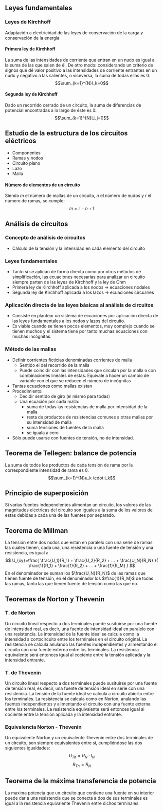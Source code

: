 ## Leyes fundamentales
### Leyes de Kirchhoff
Adaptación a electricidad de las leyes de conservación de la carga y conservación de la energía
#### Primera ley de Kirchhoff
La suma de las intensidades de corriente que entran en un nudo es igual a la suma de las que salen de él. 
De otro modo: considerando un criterio de signos que dé valor positivo a las intensidades de corriente entrantes en un nudo y negativo a las salientes, o viceversa, la suma de todas ellas es 0. $$\sum_{k=1}^{N}I_k=0$$
#### Segunda ley de Kirchhoff
Dado un recorrido cerrado de un circuito, la suma de diferencias de potencial encontradas a lo largo de éste es 0. $$\sum_{k=1}^{N}U_j=0$$

## Estudio de la estructura de los circuitos eléctricos
- Componentes
- Ramas y nodos
- Circuito plano
- Lazo
- Malla
#### Número de elementos de un circuito
Siendo $m$ el número de mallas de un circuito, $n$ el número de nudos y $r$ el número de ramas, se cumple: $$m = r - n + 1$$
## Análisis de circuitos
### Concepto de análisis de circuitos
- Cálculo de la tensión y la intensidad en cada elemento del circuito
### Leyes fundamentales
- Tanto si se aplican de forma directa como por otros métodos de simplificación, las ecuaciones necesarias para analizar un circuito siempre parten de las leyes de Kirchhoff y la ley de Ohm
- Primera ley de Kirchhoff aplicada a los nodos -> ecuaciones nodales
- Segunda ley de Kirchhoff aplicada a los lazos -> ecuaciones circualres
### Aplicación directa de las leyes básicas al análisis de circuitos
- Consiste en plantear un sistema de ecuaciones por aplicación directa de las leyes fundamentales a los nodos y lazos del circuito.
- Es viable cuando se tienen pocos elementos, muy complejo cuando se tienen muchos y el sistema tiene por tanto muchas ecuaciones con muchas incógnitas.
### Método de las mallas
- Definir corrientes ficticias denominadas corrientes de malla
	- Sentido el del recorrido de la malla
	- Puede coincidir con las intensidades que circulan por la malla o con combinaciones lineales de estas. Equivale a hacer un cambio de variable con el que se reducen el número de incógnitas
- Tantas ecuaciones como mallas existan
- Procedimiento:
	- Decidir sentido de giro (el mismo para todas)
	- Una ecuación por cada malla:
		- suma de todas las resistencias de malla por intensidad de la malla
		- resta de productos de resistencias comunes a otras mallas por su intensidad de malla
		- suma tensiones de fuentes de la malla
		- se iguala a cero
- Sólo puede usarse con fuentes de tensión, no de intensidad.
## Teorema de Tellegen: balance de potencia
La suma de todos los productos de cada tensión de rama por la correspondiente intensidad de rama es 0.
$$\sum_{k=1}^{N}u_k \cdot i_k$$
## Principio de superposición
Si varias fuentes independientes alimentan un circuito, los valores de las magnitudes eléctricas del circuito son iguales a la suma de los valores de estas debidas a cada una de las fuentes por separado.
## Teorema de Millman
La tensión entre dos nodos que están en paralelo con una serie de ramas las cuales tienen, cada una, una resistencia o una fuente de tensión y una resistencia, es igual a
$$
U_{xy}=\frac{
\frac{U_1}{R_1} + \frac{U_2}{R_2} + ... + \frac{U_N}{R_N}
}{
\frac{1}{R_1} + \frac{1}{R_2} + ... + \frac{1}{R_M}
}
$$
En el denominador se suman los $\frac{U_N}{R_N}$ de las ramas que tienen fuente de tensión, en el denominador los $\frac{1}{R_M}$ de todas las ramas, tanto las que tienen fuente de tensión como las que no.
## Teoremas de Norton y Thevenin
### T. de Norton
Un circuito lineal respecto a dos terminales puede susituirse por una fuente de intensidad real, es decir, una fuente de intensidad ideal en paralelo con una resistencia.
La intensidad de la fuente ideal se calcula como la intensidad a cortocircuito entre los terminales en el circuito original. La resistencia se calcula anulando las fuentes independientes y alimentando el circuito con una fuente externa entre los terminales. La resistencia equivalente será entonces igual al cociente entre la tensión aplicada y la intensidad entrante.
### T. de Thevenin
Un circuito lineal respecto a dos terminales puede susituirse por una fuente de tensión real, es decir, una fuente de tensión ideal en serie con una resistencia.
La tensión de la fuente ideal se calcula a circuito abierto entre los terminales. La resistencia se calcula como en Norton, anulando las fuentes independientes y alimentando el circuito con una fuente externa entre los terminales. La resistencia equivalente será entonces igual al cociente entre la tensión aplicada y la intensidad entrante.
### Equivalencia Norton - Thevenin
Un equivalente Norton y un equivalente Thevenin entre dos terminales de un circuito, son siempre equivalentes entre sí, cumpliéndose las dos siguientes igualdades:
$$U_{Th} = R_N \cdot I_N$$
$$R_{Th} = R_N$$
## Teorema de la máxima transferencia de potencia
La maxima potencia que un circuito que contiene una fuente en su interior puede dar a una resistencia que se conecta a dos de sus terminales es igual a la resistencia equivalente Thevenin entre dichos terminales.